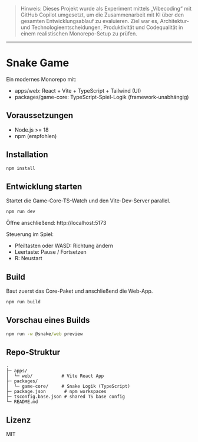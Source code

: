 > Hinweis:
> Dieses Projekt wurde als Experiment mittels „Vibecoding“ mit GitHub Copilot umgesetzt, um die Zusammenarbeit mit KI über den gesamten Entwicklungsablauf zu evaluieren. 
> Ziel war es, Architektur- und Technologieentscheidungen, Produktivität und Codequalität in einem realistischen Monorepo-Setup zu prüfen. 


---

# Snake Game

Ein modernes Monorepo mit:
- apps/web: React + Vite + TypeScript + Tailwind (UI)
- packages/game-core: TypeScript-Spiel-Logik (framework-unabhängig)

## Voraussetzungen
- Node.js >= 18
- npm (empfohlen)

## Installation
```cmd
npm install
```

## Entwicklung starten
Startet die Game-Core-TS-Watch und den Vite-Dev-Server parallel.
```cmd
npm run dev
```
Öffne anschließend: http://localhost:5173

Steuerung im Spiel:
- Pfeiltasten oder WASD: Richtung ändern
- Leertaste: Pause / Fortsetzen
- R: Neustart

## Build
Baut zuerst das Core-Paket und anschließend die Web-App.
```cmd
npm run build
```

## Vorschau eines Builds
```cmd
npm run -w @snake/web preview
```

## Repo-Struktur
```
.
├─ apps/
│  └─ web/           # Vite React App
├─ packages/
│  └─ game-core/     # Snake Logik (TypeScript)
├─ package.json       # npm workspaces
├─ tsconfig.base.json # shared TS base config
└─ README.md
```

## Lizenz
MIT
